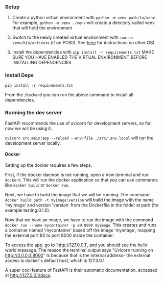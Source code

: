 ### Setup

1. Create a python virtual environment with `python -m venv path/to/venv`
   For example, `python -m venv ./venv` will create a directory called venv that will hold the environment

2. Switch to the newly created virtual environment with `source venv/bin/activate` (if on POSIX. See [here](https://docs.python.org/3/library/venv.html#how-venvs-work) for instructions on other OS)

3. Install the dependencies with `pip install -r requirements.txt`
   MAKE SURE YOU HAVE ENABLED THE VIRTUAL ENVIRONMENT BEFORE INSTALLING DEPENDENCIES

### Install Deps

```shell
pip install -r requirements.txt
```

From the `/backend` you can run the above command to install all dependencies.

### Running the dev server

FastAPI recommends the use of uvicorn for development servers, so for now we will be using it.

`uvicorn src.main:app --reload --env-file ./src/.env.local` will run the development server locally.

#### Docker

Setting up the docker requires a few steps.

First, if the docker daemon is not running, open a new terminal and run `dockerd`. This will run the docker application so that you can use commands like `docker build` or `docker run`.

Next, we have to build the image that we will be running. The command `docker build path -t myimage:version` will build the image with the name 'myimage' and version 'version' from the Dockerfile in the folder at path (for example testing:0.1.0).

Now that we have an image, we have to run the image with the command `docker run --name mycontainer -p 80:8000 myimage`. This creates and runs a container named 'mycontainer' based off the image 'myimage', mapping the external port 80 to port 8000 inside the container.

To access the app, go to 'http://127.0.0.1', and you should see the hello world message. The reason the terminal output says "Uvicorn running on http://0.0.0.0:8000" Is because that is the internal address- the external access is docker's default host, which is 127.0.0.1.

A super cool feature of FastAPI is their automatic documentation, accessed at http://127.0.0.1/docs.
